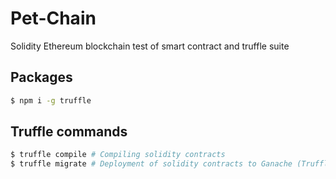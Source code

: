# Pet-Chain

Solidity Ethereum blockchain test of smart contract and truffle suite

## Packages

```bash
$ npm i -g truffle
```

## Truffle commands

```bash
$ truffle compile # Compiling solidity contracts
$ truffle migrate # Deployment of solidity contracts to Ganache (Truffle suite for blockchain tests)
```
